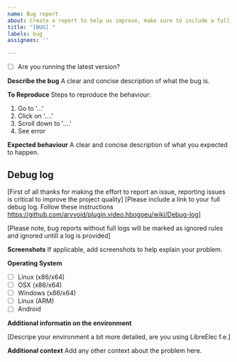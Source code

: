 ```yaml
---
name: Bug report
about: Create a report to help us improve, make sure to include a full debug log, for general questions, support, feature proposals please use the DISCUSSIONS SECTION instead.
title: "[BUG] "
labels: bug
assignees: ''

---
```


* [ ] Are you running the latest version?

**Describe the bug**
A clear and concise description of what the bug is.

**To Reproduce**
Steps to reproduce the behaviour:
1. Go to '...'
2. Click on '....'
3. Scroll down to '....'
4. See error

**Expected behaviour**
A clear and concise description of what you expected to happen.

## Debug log

[First of all thanks for making the effort to report an issue, reporting issues is critical to improve the project quality]
[Please include a link to your full debug log. Follow these instructions https://github.com/arvvoid/plugin.video.hbogoeu/wiki/Debug-log]

[Please note, bug reports without full logs will be marked as ignored rules and ignored untill a log is provided]

**Screenshots**
If applicable, add screenshots to help explain your problem.

**Operating System**

* [ ] Linux (x86/x64)
* [ ] OSX (x86/x64)
* [ ] Windows (x86/x64)
* [ ] Linux (ARM)
* [ ] Android

**Additional informatin on the environment**

[Descripe your environment a bit more detailed, are you using LibreElec f.e.]

**Additional context**
Add any other context about the problem here.
